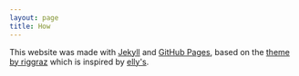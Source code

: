 ```yaml
---
layout: page
title: How
---
```


This website was made with [Jekyll](https://jekyllrb.com/docs/) and [GitHub Pages](https://pages.github.com/), based on the [theme by riggraz](https://riggraz.dev/no-style-please/) which is inspired by [elly's](http://tilde.town/~elly/).
